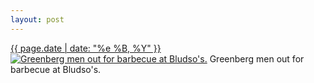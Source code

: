 ```yaml
---
layout: post
---
```


<p>
  <time><a href="/245">{{ page.date | date: "%e %B, %Y" }}</a></time>
  <a href="/245"><img src="{{ site.assets_url }}/245-640.jpg" srcset="{{ site.assets_url }}/245-1280.jpg 1280w, {{ site.assets_url }}/245-960.jpg 960w, {{ site.assets_url }}/245-640.jpg 640w, {{ site.assets_url }}/245-320.jpg 320w" sizes="(min-width: 700px) 50vw, calc(100vw - 2rem)" alt="Greenberg men out for barbecue at Bludso&#x27;s." /></a>
  <span>Greenberg men out for barbecue at Bludso&#x27;s.</span>
</p>
